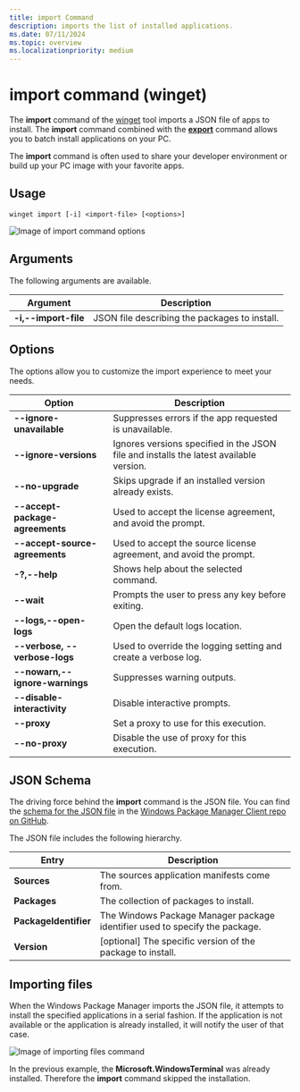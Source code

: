 ```yaml
---
title: import Command
description: imports the list of installed applications.
ms.date: 07/11/2024
ms.topic: overview
ms.localizationpriority: medium
---
```


# import command (winget)

The **import** command of the [winget](index.md) tool imports a JSON file of apps to install. The **import** command combined with the [**export**](./export.md) command allows you to batch install applications on your PC.

The **import** command is often used to share your developer environment or build up your PC image with your favorite apps.

## Usage

`winget import [-i] <import-file> [<options>]`

![Image of import command options](./images/import-help.png)

## Arguments

The following arguments are available.

| Argument    | Description |
|-------------|-------------|
| **-i,--import-file** | JSON file describing the packages to install. |

## Options

The options allow you to customize the import experience to meet your needs.

| Option      | Description |
|-------------|-------------|
| **--ignore-unavailable**  |  Suppresses errors if the app requested is unavailable.  |
| **--ignore-versions** |  Ignores versions specified in the JSON file and installs the latest available version. |
| **--no-upgrade** | Skips upgrade if an installed version already exists. |
| **--accept-package-agreements** | Used to accept the license agreement, and avoid the prompt. |
| **--accept-source-agreements** | Used to accept the source license agreement, and avoid the prompt. |
| **-?,--help** | Shows help about the selected command. |
| **--wait** | Prompts the user to press any key before exiting. |
| **--logs,--open-logs** | Open the default logs location. |
| **--verbose, --verbose-logs** | Used to override the logging setting and create a verbose log. |
| **--nowarn,--ignore-warnings** | Suppresses warning outputs. |
| **--disable-interactivity** | Disable interactive prompts. |
| **--proxy** | Set a proxy to use for this execution. |
| **--no-proxy** | Disable the use of proxy for this execution. |

## JSON Schema

The driving force behind the **import** command is the JSON file. You can find the [schema for the JSON file](https://github.com/microsoft/winget-cli/tree/master/schemas/JSON/packages) in the [Windows Package Manager Client repo on GitHub](https://github.com/microsoft/winget-cli).

The JSON file includes the following hierarchy.

| Entry      | Description |
|-------------|-------------|
| **Sources**  |  The sources application manifests come from.  |
| **Packages**  |  The collection of packages to install.  |
| **PackageIdentifier**  |  The Windows Package Manager package identifier used to specify the package.  |
| **Version**  |  [optional] The specific version of the package to install.  |

## Importing files

When the Windows Package Manager imports the JSON file, it attempts to install the specified applications in a serial fashion. If the application is not available or the application is already installed, it will notify the user of that case.

![Image of importing files command](./images/import-command.png)

In the previous example, the **Microsoft.WindowsTerminal** was already installed. Therefore the **import** command skipped the installation.
